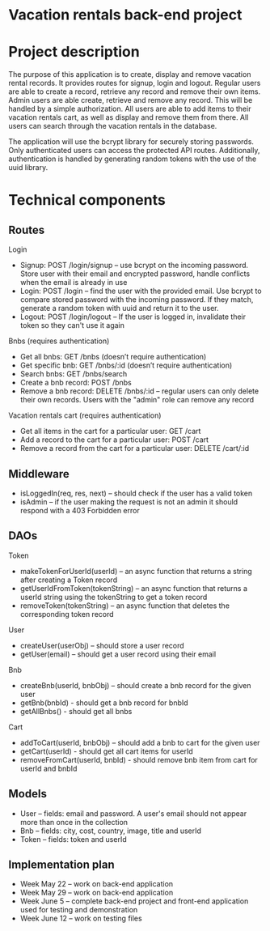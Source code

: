# Vacation rentals back-end project

# Project description

The purpose of this application is to create, display and remove vacation rental records. It provides routes for signup, login and logout. Regular users are able to create a record, retrieve any record and remove their own items. Admin users are able create, retrieve and remove any record. This will be handled by a simple authorization. All users are able to add items to their vacation rentals cart, as well as display and remove them from there. All users can search through the vacation rentals in the database.

The application will use the bcrypt library for securely storing passwords. Only authenticated users can access the protected API routes. Additionally, authentication is handled by generating random tokens with the use of the uuid library.

# Technical components

## Routes

Login

-	Signup: POST /login/signup – use bcrypt on the incoming password. Store user with their email and encrypted password, handle conflicts when the email is already in use
-	Login: POST /login – find the user with the provided email. Use bcrypt to compare stored password with the incoming password. If they match, generate a random token with uuid and return it to the user.
-	Logout: POST /login/logout – If the user is logged in, invalidate their token so they can't use it again

Bnbs (requires authentication)

-	Get all bnbs: GET /bnbs (doesn’t require authentication)
-	Get specific bnb: GET /bnbs/:id (doesn’t require authentication)
-	Search bnbs: GET /bnbs/search
-	Create a bnb record: POST /bnbs
-	Remove a bnb record: DELETE /bnbs/:id – regular users can only delete their own records. Users with the "admin" role can remove any record

Vacation rentals cart (requires authentication)

-	Get all items in the cart for a particular user: GET /cart
-	Add a record to the cart for a particular user: POST /cart
-	Remove a record from the cart for a particular user: DELETE /cart/:id

## Middleware

-	isLoggedIn(req, res, next) – should check if the user has a valid token
-	isAdmin – if the user making the request is not an admin it should respond with a 403 Forbidden error

## DAOs

Token

-	makeTokenForUserId(userId) – an async function that returns a string after creating a Token record
-	getUserIdFromToken(tokenString) – an async function that returns a userId string using the tokenString to get a token record
-	removeToken(tokenString) – an async function that deletes the corresponding token record

User

-	createUser(userObj) – should store a user record
-	getUser(email) – should get a user record using their email

Bnb

-	createBnb(userId, bnbObj) – should create a bnb record for the given user
-	getBnb(bnbId) - should get a bnb record for bnbId
-	getAllBnbs() - should get all bnbs

Cart

-	addToCart(userId, bnbObj) – should add a bnb to cart for the given user
-	getCart(userId) - should get all cart items for userId
-	removeFromCart(userId, bnbId) - should remove bnb item from cart for userId and bnbId

## Models

-	User – fields: email and password. A user's email should not appear more than once in the collection
-	Bnb – fields: city, cost, country, image, title and userId
-	Token – fields: token and userId

## Implementation plan

-	Week May 22 – work on back-end application
-	Week May 29 – work on back-end application
-	Week June 5 – complete back-end project and front-end application used for testing and demonstration
-	Week June 12 – work on testing files